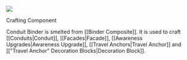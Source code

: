 ![](http://loenwind.info/eio/Conduit_Binder.png)

Crafting Component

Conduit Binder is smelted from [[Binder Composite]]. It is used to craft [[Conduits|Conduit]], [[Facades|Facade]], [[Awareness Upgrades|Awareness Upgrade]], [[Travel Anchors|Travel Anchor]] and [["Travel Anchor" Decoration Blocks|Decoration Block]].
